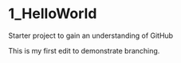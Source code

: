 # 1_HelloWorld
Starter project to gain an understanding of GitHub

This is my first edit to demonstrate branching.
